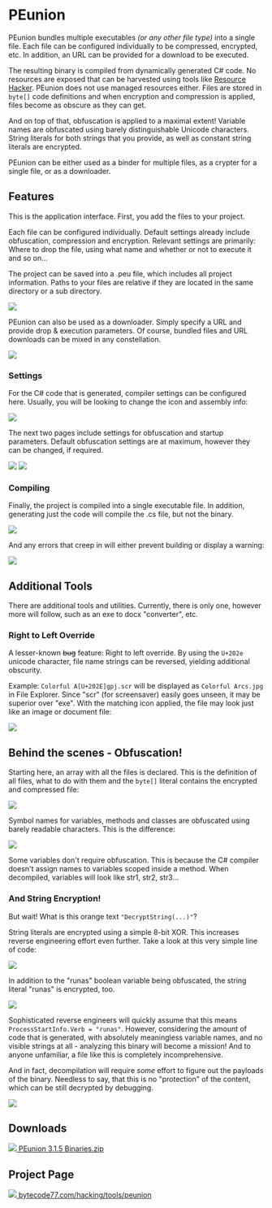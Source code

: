 # PEunion

PEunion bundles multiple executables *(or any other file type)* into a single
file. Each file can be configured individually to be compressed, encrypted, etc.
In addition, an URL can be provided for a download to be executed.

The resulting binary is compiled from dynamically generated C# code. No
resources are exposed that can be harvested using tools like
[Resource Hacker](http://www.angusj.com/resourcehacker/). PEunion does not use
managed resources either. Files are stored in `byte[]` code definitions and when
encryption and compression is applied, files become as obscure as they can get.

And on top of that, obfuscation is applied to a maximal extent! Variable names
are obfuscated using barely distinguishable Unicode characters. String literals
for both strings that you provide, as well as constant string literals are
encrypted.

PEunion can be either used as a binder for multiple files, as a crypter for a
single file, or as a downloader.

## Features

This is the application interface. First, you add the files to your project.

Each file can be configured individually. Default settings already include
obfuscation, compression and encryption. Relevant settings are primarily: Where
to drop the file, using what name and whether or not to execute it and so on...

The project can be saved into a .peu file, which includes all project
information. Paths to your files are relative if they are located in the same
directory or a sub directory.

[![](https://bytecode77.com/images/sites/hacking/tools/peunion/001.png)](https://bytecode77.com/images/sites/hacking/tools/peunion/001.png)

PEunion can also be used as a downloader. Simply specify a URL and provide
drop & execution parameters. Of course, bundled files and URL downloads can be
mixed in any constellation.

[![](https://bytecode77.com/images/sites/hacking/tools/peunion/002.png)](https://bytecode77.com/images/sites/hacking/tools/peunion/002.png)

### Settings

For the C# code that is generated, compiler settings can be configured here.
Usually, you will be looking to change the icon and assembly info:

[![](https://bytecode77.com/images/sites/hacking/tools/peunion/003.png)](https://bytecode77.com/images/sites/hacking/tools/peunion/003.png)

The next two pages include settings for obfuscation and startup parameters.
Default obfuscation settings are at maximum, however they can be changed, if
required.

[![](https://bytecode77.com/cache/thumbs/?path=images/sites/hacking/tools/peunion/003.png&height=250)](https://bytecode77.com/images/sites/hacking/tools/peunion/003.png)
[![](https://bytecode77.com/cache/thumbs/?path=images/sites/hacking/tools/peunion/004.png&height=250)](https://bytecode77.com/images/sites/hacking/tools/peunion/004.png)

### Compiling

Finally, the project is compiled into a single executable file. In addition,
generating just the code will compile the .cs file, but not the binary.

[![](https://bytecode77.com/images/sites/hacking/tools/peunion/006.png)](https://bytecode77.com/images/sites/hacking/tools/peunion/006.png)

And any errors that creep in will either prevent building or display a warning:

[![](https://bytecode77.com/images/sites/hacking/tools/peunion/007.png)](https://bytecode77.com/images/sites/hacking/tools/peunion/007.png)

## Additional Tools

There are additional tools and utilities. Currently, there is only one, however
more will follow, such as an exe to docx "converter", etc.

### Right to Left Override

A lesser-known ~~bug~~ feature: Right to left override. By using the `U+202e`
unicode character, file name strings can be reversed, yielding additional
obscurity.

Example: `Colorful A[U+202E]gpj.scr` will be displayed as `Colorful Arcs.jpg` in
File Explorer. Since "scr" (for screensaver) easily goes unseen, it may be
superior over "exe". With the matching icon applied, the file may look just like
an image or document file:

[![](https://bytecode77.com/images/sites/hacking/tools/peunion/008.png)](https://bytecode77.com/images/sites/hacking/tools/peunion/008.png)

## Behind the scenes - Obfuscation!

Starting here, an array with all the files is declared. This is the definition
of all files, what to do with them and the `byte[]` literal contains the
encrypted and compressed file:

[![](https://bytecode77.com/images/sites/hacking/tools/peunion/code1.png)](https://bytecode77.com/images/sites/hacking/tools/peunion/code1.png)

Symbol names for variables, methods and classes are obfuscated using barely
readable characters. This is the difference:

[![](https://bytecode77.com/images/sites/hacking/tools/peunion/code2.gif)](https://bytecode77.com/images/sites/hacking/tools/peunion/code2.gif)

Some variables don't require obfuscation. This is because the C# compiler
doesn't assign names to variables scoped inside a method. When decompiled,
variables will look like str1, str2, str3...

### And String Encryption!

But wait! What is this orange text `"DecryptString(...)"`?

String literals are encrypted using a simple 8-bit XOR. This increases reverse
engineering effort even further. Take a look at this very simple line of code:

[![](https://bytecode77.com/images/sites/hacking/tools/peunion/code3.png)](https://bytecode77.com/images/sites/hacking/tools/peunion/code3.png)

In addition to the "runas" boolean variable being obfuscated, the string literal "runas" is encrypted, too.

[![](https://bytecode77.com/images/sites/hacking/tools/peunion/code4.png)](https://bytecode77.com/images/sites/hacking/tools/peunion/code4.png)

Sophisticated reverse engineers will quickly assume that this means
`ProcessStartInfo.Verb = "runas"`. However, considering the amount of code that
is generated, with absolutely meaningless variable names, and no visible strings
at all - analyzing this binary will become a mission! And to anyone unfamiliar,
a file like this is completely incomprehensive.

And in fact, decompilation will require *some* effort to figure out the payloads
of the binary. Needless to say, that this is no "protection" of the content,
which can be still decrypted by debugging.

[![](https://bytecode77.com/images/sites/hacking/tools/peunion/code5.png)](https://bytecode77.com/images/sites/hacking/tools/peunion/code5.png)

## Downloads

[![](https://bytecode77.com/images/shared/fileicons/zip.png) PEunion 3.1.5 Binaries.zip](https://bytecode77.com/downloads/hacking/tools/PEunion%203.1.5%20Binaries.zip)

## Project Page

[![](https://bytecode77.com/images/shared/favicon16.png) bytecode77.com/hacking/tools/peunion](https://bytecode77.com/hacking/tools/peunion)